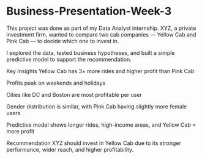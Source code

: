 # Business-Presentation-Week-3
This project was done as part of my Data Analyst internship. XYZ, a private investment firm, wanted to compare two cab companies — Yellow Cab and Pink Cab — to decide which one to invest in.

I explored the data, tested business hypotheses, and built a simple predictive model to support the recommendation.

Key Insights
Yellow Cab has 3× more rides and higher profit than Pink Cab

Profits peak on weekends and holidays

Cities like DC and Boston are most profitable per user

Gender distribution is similar, with Pink Cab having slightly more female users

Predictive model shows longer rides, high-income areas, and Yellow Cab = more profit

Recommendation
XYZ should invest in Yellow Cab due to its stronger performance, wider reach, and higher profitability.


